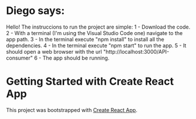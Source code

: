 # Diego says:

Hello! The instruccions to run the project are simple:
1 - Download the code.
2 - With a terminal (I'm using the Visual Studio Code one) navigate to the app path.
3 - In the terminal execute "npm install" to install all the dependencies.
4 - In the terminal execute "npm start" to run the app.
5 - It should open a web browser with the url "http://localhost:3000/API-consumer"
6 - The app should be running.

# Getting Started with Create React App

This project was bootstrapped with [Create React App](https://github.com/facebook/create-react-app).
